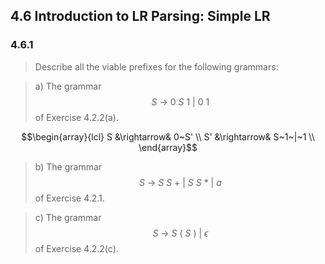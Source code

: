## 4.6 Introduction to LR Parsing: Simple LR

### 4.6.1

> Describe all the viable prefixes for the following grammars:

> a) The grammar $$S~\rightarrow~0~S~1~|~0~1$$ of Exercise 4.2.2(a).

$$\begin{array}{lcl}
S &\rightarrow& 0~S' \\
S' &\rightarrow& S~1~|~1 \\
\end{array}$$



> b) The grammar $$S~\rightarrow~S~S~+~|~S~S~*~|~a$$ of Exercise 4.2.1.

> c) The grammar $$S~\rightarrow~S~(~S~)~|~\epsilon$$ of Exercise 4.2.2(c).

